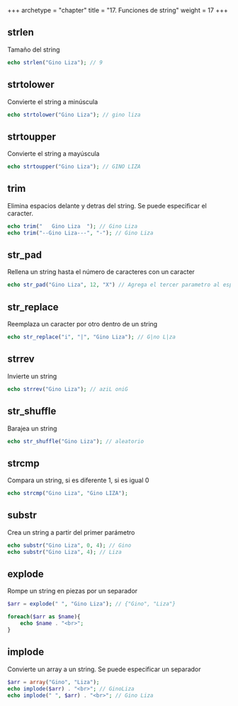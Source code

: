 +++
archetype = "chapter"
title = "17. Funciones de string"
weight = 17
+++

## strlen
Tamaño del string
```php
echo strlen("Gino Liza"); // 9
```
## strtolower
Convierte el string a minúscula
```php
echo strtolower("Gino Liza"); // gino liza
```
## strtoupper
Convierte el string a mayúscula
```php
echo strtoupper("Gino Liza"); // GINO LIZA
```
## trim
Elimina espacios delante y detras del string. Se puede especificar el caracter. 
```php
echo trim("   Gino Liza  "); // Gino Liza
echo trim("--Gino Liza---", "-"); // Gino Liza
```
## str_pad
Rellena un string hasta el número de caracteres con un caracter
```php
echo str_pad("Gino Liza", 12, "X") // Agrega el tercer parametro al espacio faltante
```
## str_replace
Reemplaza un caracter por otro dentro de un string
```php
echo str_replace("i", "|", "Gino Liza"); // G|no L|za
```
## strrev
Invierte un string
```php
echo strrev("Gino Liza"); // aziL oniG
```
## str_shuffle
Barajea un string
```php
echo str_shuffle("Gino Liza"); // aleatorio
```
## strcmp
Compara un string, si es diferente 1, si es igual 0
```php
echo strcmp("Gino Liza", "Gino LIZA");
```
## substr
Crea un string a partir del primer parámetro
```php
echo substr("Gino Liza", 0, 4); // Gino
echo substr("Gino Liza", 4); // Liza
```
## explode
Rompe un string en piezas por un separador
```php
$arr = explode(" ", "Gino Liza"); // {"Gino", "Liza"}

foreach($arr as $name){
    echo $name . "<br>";
}
```
## implode
Convierte un array a un string. Se puede especificar un separador
```php
$arr = array("Gino", "Liza");
echo implode($arr) . "<br>"; // GinoLiza
echo implode(" ", $arr) . "<br>"; // Gino Liza
```